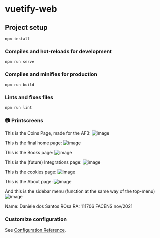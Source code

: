 # vuetify-web

## Project setup
```
npm install
```

### Compiles and hot-reloads for development
```
npm run serve
```

### Compiles and minifies for production
```
npm run build
```

### Lints and fixes files
```
npm run lint
```
### 📷 Printscreens

This is the Coins Page, made for the AF3:
![image](https://user-images.githubusercontent.com/39888852/144762381-6db0e8ff-7ccd-454e-bd4a-d2ac98421601.png)

This is the final home page:
![image](https://user-images.githubusercontent.com/39888852/143793578-7050220a-fdeb-4d37-8bd9-d00c50720aaf.png)

This is the Books page:
![image](https://user-images.githubusercontent.com/39888852/143793592-ed0f7541-d2ea-4506-83e1-94235f78f4fc.png)

This is the (future) Integrations page:
![image](https://user-images.githubusercontent.com/39888852/143793633-d64f10dd-65d9-4c44-bcdc-e45a4a9c8e6b.png)

This is the cookies page:
![image](https://user-images.githubusercontent.com/39888852/143793654-149f1de6-2cea-4a3d-a24e-d96dbfd7c383.png)

This is the About page:
![image](https://user-images.githubusercontent.com/39888852/143793671-ccc9a47c-20c1-4228-a120-a55a9d7c33de.png)

And this is the sidebar menu (function at the same way of the top-menu)
![image](https://user-images.githubusercontent.com/39888852/143793695-e8164a71-2688-4ce2-84f4-8ae2f13342a5.png)


Name: Daniele dos Santos ROsa
RA: 111706
FACENS nov/2021

### Customize configuration
See [Configuration Reference](https://cli.vuejs.org/config/).
